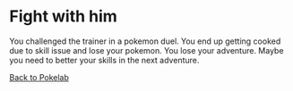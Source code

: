 # Fight with him

You challenged the trainer in a pokemon duel. You end up getting cooked due to skill issue and lose your pokemon. You lose your adventure. Maybe you need to better your skills in the next adventure.

[Back to Pokelab](pokelab.md)

